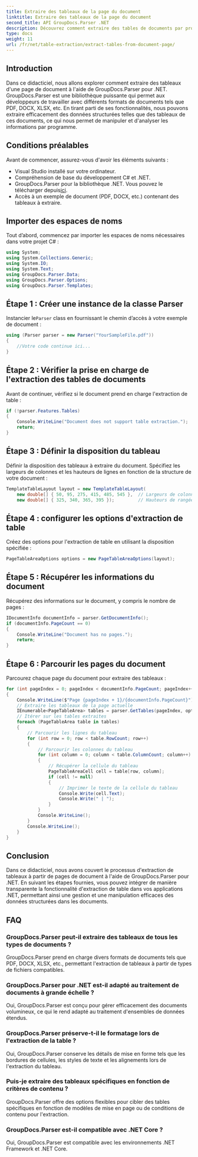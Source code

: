 ```yaml
---
title: Extraire des tableaux de la page du document
linktitle: Extraire des tableaux de la page du document
second_title: API GroupDocs.Parser .NET
description: Découvrez comment extraire des tables de documents par programmation à l'aide de GroupDocs.Parser pour .NET. Ce didacticiel complet fournit des conseils étape par étape.
type: docs
weight: 11
url: /fr/net/table-extraction/extract-tables-from-document-page/
---
```

## Introduction
Dans ce didacticiel, nous allons explorer comment extraire des tableaux d'une page de document à l'aide de GroupDocs.Parser pour .NET. GroupDocs.Parser est une bibliothèque puissante qui permet aux développeurs de travailler avec différents formats de documents tels que PDF, DOCX, XLSX, etc. En tirant parti de ses fonctionnalités, nous pouvons extraire efficacement des données structurées telles que des tableaux de ces documents, ce qui nous permet de manipuler et d'analyser les informations par programme.
## Conditions préalables
Avant de commencer, assurez-vous d'avoir les éléments suivants :
- Visual Studio installé sur votre ordinateur.
- Compréhension de base du développement C# et .NET.
-  GroupDocs.Parser pour la bibliothèque .NET. Vous pouvez le télécharger depuis[ici](https://releases.groupdocs.com/parser/net/).
- Accès à un exemple de document (PDF, DOCX, etc.) contenant des tableaux à extraire.

## Importer des espaces de noms
Tout d’abord, commencez par importer les espaces de noms nécessaires dans votre projet C# :
```csharp
using System;
using System.Collections.Generic;
using System.IO;
using System.Text;
using GroupDocs.Parser.Data;
using GroupDocs.Parser.Options;
using GroupDocs.Parser.Templates;
```
## Étape 1 : Créer une instance de la classe Parser
 Instancier le`Parser` class en fournissant le chemin d’accès à votre exemple de document :
```csharp
using (Parser parser = new Parser("YourSampleFile.pdf"))
{
    //Votre code continue ici...
}
```
## Étape 2 : Vérifier la prise en charge de l'extraction des tables de documents
Avant de continuer, vérifiez si le document prend en charge l'extraction de table :
```csharp
if (!parser.Features.Tables)
{
    Console.WriteLine("Document does not support table extraction.");
    return;
}
```
## Étape 3 : Définir la disposition du tableau
Définir la disposition des tableaux à extraire du document. Spécifiez les largeurs de colonnes et les hauteurs de lignes en fonction de la structure de votre document :
```csharp
TemplateTableLayout layout = new TemplateTableLayout(
    new double[] { 50, 95, 275, 415, 485, 545 },  // Largeurs de colonnes
    new double[] { 325, 340, 365, 395 });         // Hauteurs de rangée
```
## Étape 4 : configurer les options d'extraction de table
Créez des options pour l'extraction de table en utilisant la disposition spécifiée :
```csharp
PageTableAreaOptions options = new PageTableAreaOptions(layout);
```
## Étape 5 : Récupérer les informations du document
Récupérez des informations sur le document, y compris le nombre de pages :
```csharp
IDocumentInfo documentInfo = parser.GetDocumentInfo();
if (documentInfo.PageCount == 0)
{
    Console.WriteLine("Document has no pages.");
    return;
}
```
## Étape 6 : Parcourir les pages du document
Parcourez chaque page du document pour extraire des tableaux :
```csharp
for (int pageIndex = 0; pageIndex < documentInfo.PageCount; pageIndex++)
{
    Console.WriteLine($"Page {pageIndex + 1}/{documentInfo.PageCount}");
    // Extraire les tableaux de la page actuelle
    IEnumerable<PageTableArea> tables = parser.GetTables(pageIndex, options);
    // Itérer sur les tables extraites
    foreach (PageTableArea table in tables)
    {
        // Parcourir les lignes du tableau
        for (int row = 0; row < table.RowCount; row++)
        {
            // Parcourir les colonnes du tableau
            for (int column = 0; column < table.ColumnCount; column++)
            {
                // Récupérer la cellule du tableau
                PageTableAreaCell cell = table[row, column];
                if (cell != null)
                {
                    // Imprimer le texte de la cellule du tableau
                    Console.Write(cell.Text);
                    Console.Write(" | ");
                }
            }
            Console.WriteLine();
        }
        Console.WriteLine();
    }
}
```

## Conclusion
Dans ce didacticiel, nous avons couvert le processus d'extraction de tableaux à partir de pages de document à l'aide de GroupDocs.Parser pour .NET. En suivant les étapes fournies, vous pouvez intégrer de manière transparente la fonctionnalité d'extraction de table dans vos applications .NET, permettant ainsi une gestion et une manipulation efficaces des données structurées dans les documents.

## FAQ
### GroupDocs.Parser peut-il extraire des tableaux de tous les types de documents ?
GroupDocs.Parser prend en charge divers formats de documents tels que PDF, DOCX, XLSX, etc., permettant l'extraction de tableaux à partir de types de fichiers compatibles.
### GroupDocs.Parser pour .NET est-il adapté au traitement de documents à grande échelle ?
Oui, GroupDocs.Parser est conçu pour gérer efficacement des documents volumineux, ce qui le rend adapté au traitement d'ensembles de données étendus.
### GroupDocs.Parser préserve-t-il le formatage lors de l'extraction de la table ?
Oui, GroupDocs.Parser conserve les détails de mise en forme tels que les bordures de cellules, les styles de texte et les alignements lors de l'extraction du tableau.
### Puis-je extraire des tableaux spécifiques en fonction de critères de contenu ?
GroupDocs.Parser offre des options flexibles pour cibler des tables spécifiques en fonction de modèles de mise en page ou de conditions de contenu pour l'extraction.
### GroupDocs.Parser est-il compatible avec .NET Core ?
Oui, GroupDocs.Parser est compatible avec les environnements .NET Framework et .NET Core.